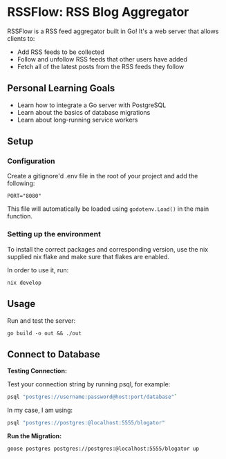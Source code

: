 # RSSFlow: RSS Blog Aggregator

RSSFlow is a RSS feed aggregator built in Go! It's a web server that allows clients to:

- Add RSS feeds to be collected
- Follow and unfollow RSS feeds that other users have added
- Fetch all of the latest posts from the RSS feeds they follow

## Personal Learning Goals

- Learn how to integrate a Go server with PostgreSQL
- Learn about the basics of database migrations
- Learn about long-running service workers

## Setup

### Configuration

Create a gitignore'd .env file in the root of your project and add the following:

`PORT="8080"`

This file will automatically be loaded using `godotenv.Load()` in the main function.

### Setting up the environment

To install the correct packages and corresponding version, use the nix supplied nix flake and make sure that flakes are enabled.

In order to use it, run:

`nix develop`

## Usage

Run and test the server:

`go build -o out && ./out`

## Connect to Database

**Testing Connection:**

Test your connection string by running psql, for example:

```sh
psql "postgres://username:password@host:port/database"`
```

In my case, I am using:

```sh
psql "postgres://postgres:@localhost:5555/blogator"
```

**Run the Migration:**

```sh
goose postgres postgres://postgres:@localhost:5555/blogator up
```
